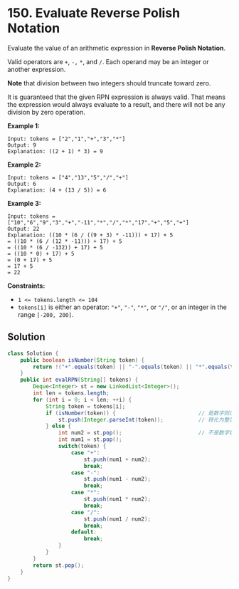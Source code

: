 # 150. Evaluate Reverse Polish Notation

Evaluate the value of an arithmetic expression in **Reverse Polish Notation**.

Valid operators are `+`, `-,` `*`, and `/`. Each operand may be an integer or another expression.

**Note** that division between two integers should truncate toward zero.

It is guaranteed that the given RPN expression is always valid. That means the expression would always evaluate to a result, and there will not be any division by zero operation.

 

**Example 1:**
```text
Input: tokens = ["2","1","+","3","*"]
Output: 9
Explanation: ((2 + 1) * 3) = 9
```
**Example 2:**
```text
Input: tokens = ["4","13","5","/","+"]
Output: 6
Explanation: (4 + (13 / 5)) = 6
```
**Example 3:**
```text
Input: tokens = ["10","6","9","3","+","-11","*","/","*","17","+","5","+"]
Output: 22
Explanation: ((10 * (6 / ((9 + 3) * -11))) + 17) + 5
= ((10 * (6 / (12 * -11))) + 17) + 5
= ((10 * (6 / -132)) + 17) + 5
= ((10 * 0) + 17) + 5
= (0 + 17) + 5
= 17 + 5
= 22
```
**Constraints:**

* `1 <= tokens.length <= 104`
* `tokens[i]` is either an operator: `"+"`, `"-"`, `"*"`, or `"/"`, or an integer in the range `[-200, 200]`.

## Solution

```java
class Solution {
    public boolean isNumber(String token) {
        return !("+".equals(token) || "-".equals(token) || "*".equals(token) || "/".equals(token));
    }
    public int evalRPN(String[] tokens) {
        Deque<Integer> st = new LinkedList<Integer>();
        int len = tokens.length;
        for (int i = 0; i < len; ++i) {
            String token = tokens[i];
            if (isNumber(token)) {							// 是数字则进栈
                st.push(Integer.parseInt(token));			// 转化为整型
            } else {
                int num2 = st.pop();						// 不是数字取栈顶两个数字计算，先出栈的为操作数2，后出栈的为操作数1
                int num1 = st.pop();
                switch(token) {
                    case "+":
                        st.push(num1 + num2);
                        break;
                    case "-":
                        st.push(num1 - num2);
                        break;
                    case "*":
                        st.push(num1 * num2);
                        break;
                    case "/":
                        st.push(num1 / num2);
                        break;
                    default:
                        break;
                }
            }
        }
        return st.pop();
    }
}
```

